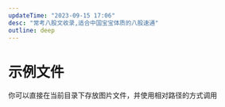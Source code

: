 ```yaml
---
updateTime: "2023-09-15 17:06"
desc: "常考八股文收录,适合中国宝宝体质的八股速通"
outline: deep
---
```


# 示例文件

你可以直接在当前目录下存放图片文件，并使用相对路径的方式调用


